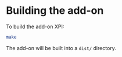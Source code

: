 # Building the add-on

To build the add-on XPI:

```bash
make
```

The add-on will be built into a `dist/` directory.

